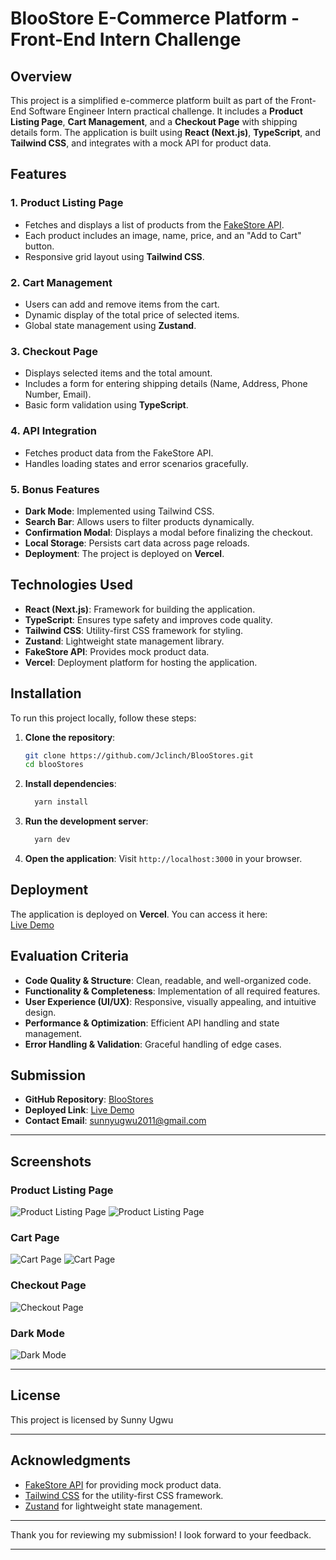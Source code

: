 # BlooStore E-Commerce Platform - Front-End Intern Challenge

## Overview

This project is a simplified e-commerce platform built as part of the Front-End Software Engineer Intern practical challenge. It includes a **Product Listing Page**, **Cart Management**, and a **Checkout Page** with shipping details form. The application is built using **React (Next.js)**, **TypeScript**, and **Tailwind CSS**, and integrates with a mock API for product data.

## Features

### 1. **Product Listing Page**
   - Fetches and displays a list of products from the [FakeStore API](https://fakestoreapi.com/products).
   - Each product includes an image, name, price, and an "Add to Cart" button.
   - Responsive grid layout using **Tailwind CSS**.

### 2. **Cart Management**
   - Users can add and remove items from the cart.
   - Dynamic display of the total price of selected items.
   - Global state management using **Zustand**.

### 3. **Checkout Page**
   - Displays selected items and the total amount.
   - Includes a form for entering shipping details (Name, Address, Phone Number, Email).
   - Basic form validation using **TypeScript**.

### 4. **API Integration**
   - Fetches product data from the FakeStore API.
   - Handles loading states and error scenarios gracefully.

### 5. **Bonus Features**
   - **Dark Mode**: Implemented using Tailwind CSS.
   - **Search Bar**: Allows users to filter products dynamically.
   - **Confirmation Modal**: Displays a modal before finalizing the checkout.
   - **Local Storage**: Persists cart data across page reloads.
   - **Deployment**: The project is deployed on **Vercel**.

## Technologies Used

- **React (Next.js)**: Framework for building the application.
- **TypeScript**: Ensures type safety and improves code quality.
- **Tailwind CSS**: Utility-first CSS framework for styling.
- **Zustand**: Lightweight state management library.
- **FakeStore API**: Provides mock product data.
- **Vercel**: Deployment platform for hosting the application.

## Installation

To run this project locally, follow these steps:

1. **Clone the repository**:
   ```bash
   git clone https://github.com/Jclinch/BlooStores.git
   cd blooStores
   ```

2. **Install dependencies**:
   ```bash
     yarn install
   ```

3. **Run the development server**:
   ```bash
     yarn dev
   ```

4. **Open the application**:
   Visit `http://localhost:3000` in your browser.

## Deployment

The application is deployed on **Vercel**. You can access it here:  
[Live Demo](https://e-commerce-platform.vercel.app)


## Evaluation Criteria

- **Code Quality & Structure**: Clean, readable, and well-organized code.
- **Functionality & Completeness**: Implementation of all required features.
- **User Experience (UI/UX)**: Responsive, visually appealing, and intuitive design.
- **Performance & Optimization**: Efficient API handling and state management.
- **Error Handling & Validation**: Graceful handling of edge cases.

## Submission

- **GitHub Repository**: [BlooStores](https://github.com/Jclinch/BlooStores.git)
- **Deployed Link**: [Live Demo](https://e-commerce-platform.vercel.app)
- **Contact Email**: sunnyugwu2011@gmail.com

---

## Screenshots

### Product Listing Page
![Product Listing Page](public/images/ss/mProdLite.png)
![Product Listing Page](public/images/ss/mProdDark.png)

### Cart Page
![Cart Page](public/images/ss/mCartLite.png)
![Cart Page](public/images/ss/mCartDark.png)

### Checkout Page
![Checkout Page](public/images/ss/checkout.png)

### Dark Mode
![Dark Mode](public/images/ss/dark-mode.png)

---

## License

This project is licensed by Sunny Ugwu

---

## Acknowledgments

- [FakeStore API](https://fakestoreapi.com) for providing mock product data.
- [Tailwind CSS](https://tailwindcss.com) for the utility-first CSS framework.
- [Zustand](https://zustand-demo.pmnd.rs) for lightweight state management.

---

Thank you for reviewing my submission! I look forward to your feedback.

---
